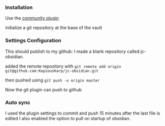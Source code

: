 ### Installation 
Use the [community plugin](obsidian://show-plugin?id=obsidian-git)

initialize a git repository at the base of the vault 


### Settings Configuration 

This should publish to my github: 
I made a blank repository called jc-obsidian. 

added the remote repository with
`git remote add origin git@github.com:KopiousKarp/jc-obsidian.git`

then pushed using 
`git push -u origin master`

Now the git plugin can push to github


### Auto sync 
I used the plugin settings to commit and push 15 minutes after the last file is edited
I also enabled the option to pull on startup of obsidian. 




